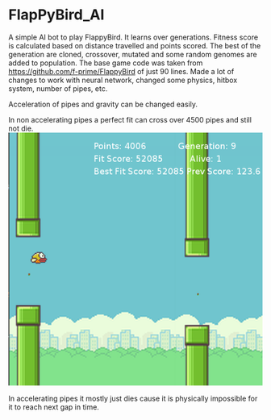 # FlapPyBird_AI
A simple AI bot to play FlappyBird. It learns over generations. Fitness score is calculated based on distance travelled and points scored. The best of the generation are cloned, crossover, mutated and some random genomes are added to population.
The base game code was taken from https://github.com/f-prime/FlappyBird of just 90 lines. Made a lot of changes to work with neural network, changed some physics, hitbox system, number of pipes, etc.

Acceleration of pipes and gravity can be changed easily.

In non accelerating pipes a perfect fit can cross over 4500 pipes and still not die.
![4000 pipes](/screenshot.png?raw=true "Crossed 4000 pipes")

In accelerating pipes it mostly just dies cause it is physically impossible for it to reach next gap in time.
